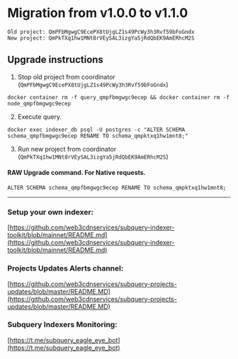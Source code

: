 # Migration from v1.0.0 to v1.1.0
```
Old project: QmPFbMgwgC9EcePX8tUjgLZ1s49PcWy3h3Rvf59bFoGndx
New project: QmPkTXq1hw1MNt8rVEySAL3izgYa5jRdQbEK9AmERhcM2S
```


## Upgrade instructions
 1) Stop old project from coordinator (`QmPFbMgwgC9EcePX8tUjgLZ1s49PcWy3h3Rvf59bFoGndx`)

```
docker container rm -f query_qmpfbmgwgc9ecep && docker container rm -f node_qmpfbmgwgc9ecep
```

 2) Execute query.

```
docker exec indexer_db psql -U postgres -c "ALTER SCHEMA schema_qmpfbmgwgc9ecep RENAME TO schema_qmpktxq1hw1mnt8;"

```

 3) Run new project from coordinator (`QmPkTXq1hw1MNt8rVEySAL3izgYa5jRdQbEK9AmERhcM2S`)

#### RAW Upgrade command. For Native requests.
`ALTER SCHEMA schema_qmpfbmgwgc9ecep RENAME TO schema_qmpktxq1hw1mnt8;`


___
### Setup your own indexer:

[https://github.com/web3cdnservices/subquery-indexer-toolkit/blob/mainnet/README.md](https://github.com/web3cdnservices/subquery-indexer-toolkit/blob/mainnet/README.md)

### Projects Updates Alerts channel:

[https://github.com/web3cdnservices/subquery-projects-updates/blob/master/README.MD](https://github.com/web3cdnservices/subquery-projects-updates/blob/master/README.MD)

### Subquery Indexers Monitoring:

[https://t.me/subquery_eagle_eye_bot](https://t.me/subquery_eagle_eye_bot)
